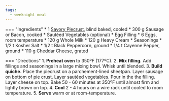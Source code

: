 ```yaml
---
tags:
  - weeknight meal
---
```

=== "Ingredients"
    * 1 [Savory Piecrust](../bread/pastry-doughs/pie-crust.md), blind baked, cooled
    * 300 g Sausage or Bacon, cooked
    * Sautéed Vegetables (optional)
    * Egg Filling
        * 6 Eggs, room temperature
        * 120 g Whole Milk
        * 120 g Heavy Cream
    * Seasonings
        * 1/2 t Kosher Salt
        * 1/2 t Black Peppercorn, ground
        * 1/4 t Cayenne Pepper, ground
    * 110 g Cheddar Cheese, grated

=== "Directions"
    1. **Preheat oven** to 350ºF (177ºC).
    2. **Mix filling.** Add fillings and seasonings in a large mixing bowl. Whisk until blended.
    3. **Build quiche.** Place the piecrust on a parchement-lined sheetpan. Layer sausage on bottom of pie crust. Layer sautéed vegetables. Pour in the the filling. Layer cheese on top. Bake 50 - 60 minutes at 350ºF until almost firm and lightly brown on top.
    4. **Cool** 2 - 4 hours on a wire rack until cooled to room temperature.
    5. **Serve** warm or at room-temperature.

[^1]: {{ cite.bittman_how_to_cook_everything }}
[^2]:
    ["Diagnose my watery quiche."](https://boards.straightdope.com/t/diagnose-my-watery-quiche/554453) *The Straight Dope Message Board: Cafe Society.* 20 September 2010.
